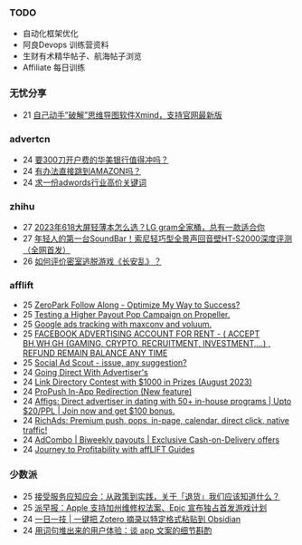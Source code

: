 ### TODO
-  自动化框架优化
-  阿良Devops 训练营资料
-  生财有术精华帖子、航海帖子浏览
-  Affiliate 每日训练

### 无忧分享
<!-- ruyo:START -->
-  21 [自己动手”破解”思维导图软件Xmind，支持官网最新版](https://51.ruyo.net/18460.html)<!-- ruyo:END -->

### advertcn
<!-- advertcn:START -->
-  24 [要300刀开户费的华美银行值得冲吗？](https://www.advertcn.com/forum.php?mod=viewthread&tid=111786)
-  24 [有办法直接跳到AMAZON吗？](https://www.advertcn.com/forum.php?mod=viewthread&tid=111782)
-  24 [求一份adwords行业高价关键词](https://www.advertcn.com/forum.php?mod=viewthread&tid=111777)<!-- advertcn:END -->

### zhihu
<!-- zhihu:START -->
-  27 [2023年618大屏轻薄本怎么选？LG gram全家桶，总有一款适合你](http://zhuanlan.zhihu.com/p/632641888?utm_campaign=rss&utm_medium=rss&utm_source=rss&utm_content=title)
-  27 [年轻人的第一台SoundBar！索尼轻巧型全景声回音壁HT-S2000深度评测（全网首发）](http://zhuanlan.zhihu.com/p/630990296?utm_campaign=rss&utm_medium=rss&utm_source=rss&utm_content=title)
-  26 [如何评价密室逃脱游戏《长安乱》？](http://www.zhihu.com/question/563950552/answer/3045961312?utm_campaign=rss&utm_medium=rss&utm_source=rss&utm_content=title)<!-- zhihu:END -->

### afflift
<!-- afflift:START -->
-  25 [ZeroPark Follow Along - Optimize My Way to Success?](https://afflift.com/f/threads/zeropark-follow-along-optimize-my-way-to-success.11496/)
-  25 [Testing a Higher Payout Pop Campaign on Propeller.](https://afflift.com/f/threads/testing-a-higher-payout-pop-campaign-on-propeller.11509/)
-  25 [Google ads tracking with maxconv and voluum.](https://afflift.com/f/threads/google-ads-tracking-with-maxconv-and-voluum.11483/)
-  25 [FACEBOOK ADVERTISING ACCOUNT FOR RENT - &lpar; ACCEPT BH,WH,GH &lpar;GAMING, CRYPTO, RECRUITMENT, INVESTMENT,...&rpar; , REFUND REMAIN BALANCE ANY TIME](https://afflift.com/f/threads/facebook-advertising-account-for-rent-accept-bh-wh-gh-gaming-crypto-recruitment-investment-refund-remain-balance-any-time.11161/)
-  25 [Social Ad Scout - issue, any suggestion?](https://afflift.com/f/threads/social-ad-scout-issue-any-suggestion.11187/)
-  24 [Going Direct With Advertiser&#39;s](https://afflift.com/f/threads/going-direct-with-advertisers.11453/)
-  24 [Link Directory Contest with $1000 in Prizes &lpar;August 2023&rpar;](https://afflift.com/f/threads/link-directory-contest-with-1000-in-prizes-august-2023.11479/)
-  24 [ProPush In-App Redirection &lpar;New feature&rpar;](https://afflift.com/f/threads/propush-in-app-redirection-new-feature.11508/)
-  24 [Affigs: Direct advertiser in dating with 50+ in-house programs | Upto $20/PPL | Join now and get $100 bonus.](https://afflift.com/f/threads/affigs-direct-advertiser-in-dating-with-50-in-house-programs-upto-20-ppl-join-now-and-get-100-bonus.11506/)
-  24 [RichAds: Premium push, pops, in-page, calendar, direct click, native traffic!](https://afflift.com/f/threads/richads-premium-push-pops-in-page-calendar-direct-click-native-traffic.991/)
-  24 [AdCombo | Biweekly payouts | Exclusive Cash-on-Delivery offers](https://afflift.com/f/threads/adcombo-biweekly-payouts-exclusive-cash-on-delivery-offers.3509/)
-  24 [Journey to Profitability with affLIFT Guides](https://afflift.com/f/threads/journey-to-profitability-with-afflift-guides.10148/)<!-- afflift:END -->

### 少数派
<!-- sspai:START -->
-  25 [接受服务应知应会：从政策到实践，关于「退货」我们应该知道什么？](https://sspai.com/post/82268)
-  25 [派早报：Apple 支持加州维修权法案、Epic 宣布独占首发游戏计划](https://sspai.com/post/82416)
-  24 [一日一技 | 一键把 Zotero 摘录以特定格式粘贴到 Obsidian](https://sspai.com/post/82279)
-  24 [用词句堆出来的用户体验：谈 app 文案的细节斟酌](https://sspai.com/post/82145)<!-- sspai:END -->
